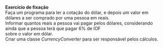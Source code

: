 **Exercício de fixação**  
Faça um programa para ler a cotação do dólar, e depois um valor em dólares a ser comprado por uma pessoa em reais.  
Informar quantos reais a pessoa vai pagar pelos dólares, considerando ainda que a pessoa terá que pagar 6% de IOF   
sobre o valor em dólar.  
Criar uma classe *CurrencyConverter* para ser responsável pelos cálculos.